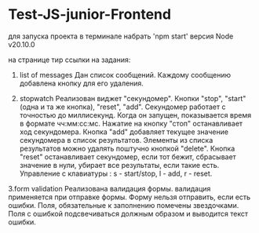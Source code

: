 # Test-JS-junior-Frontend

для запуска проекта в терминале набрать 'npm start'
версия Node v20.10.0

на странице тир ссылки на задания:
1. list of messages
Дан список сообщений. Каждому сообщению добавлена кнопку для его удаления.

2. stopwatch
Реализован виджет "секундомер".
Кнопки "stop", "start" (одна и та же кнопка), "reset", "add". Секундомер работает с точностью до миллисекунд. Когда он запущен, показывается время в формате чч:мм:сс:мс. Нажатие на кнопку "стоп" останавливает ход секундомера. Кнопка "add" добавляет текущее значение секундомера в список результатов. Элементы из списка результатов можно удалять поштучно кнопкой "delete". Кнопка "reset" останавливает секундомер, если тот бежит, сбрасывает значение в нули, убирает все результаты, если такие есть.
Управление с клавиатуры : s - start/stop, l - add, r - reset. 

3.form validation
Реализована валидация формы.
валидация применяется при отправке формы. Форму нельзя отправить, если есть ошибки. Поля, обязательные к заполнению помечены звездочками.
Поля с ошибкой  подсвечиваться должным образом и выводится текст ошибки.






